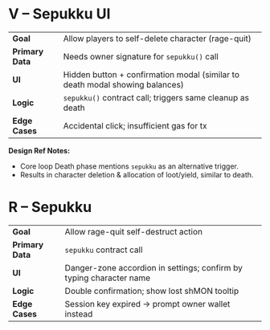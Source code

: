# V – Sepukku UI

|  |  |
|---|---|
| **Goal** | Allow players to self-delete character (rage-quit) |
| **Primary Data** | Needs owner signature for `sepukku()` call |
| **UI** | Hidden button + confirmation modal (similar to death modal showing balances) |
| **Logic** | `sepukku()` contract call; triggers same cleanup as death |
| **Edge Cases** | Accidental click; insufficient gas for tx |

**Design Ref Notes:**
*   Core loop Death phase mentions `sepukku` as an alternative trigger.
*   Results in character deletion & allocation of loot/yield, similar to death.

# R – Sepukku

|  |  |
|---|---|
| **Goal** | Allow rage-quit self-destruct action |
| **Primary Data** | `sepukku` contract call |
| **UI** | Danger-zone accordion in settings; confirm by typing character name |
| **Logic** | Double confirmation; show lost shMON tooltip |
| **Edge Cases** | Session key expired → prompt owner wallet instead | 